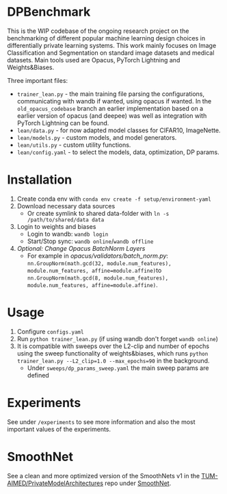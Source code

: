 # DPBenchmark 
This is the WIP codebase of the ongoing research project on the benchmarking of different popular machine learning design choices in differentially private learning systems. This work mainly focuses on Image Classification and Segmentation on standard image datasets and medical datasets. Main tools used are Opacus, PyTorch Lightning and Weights&Biases.

Three important files: 
* `trainer_lean.py` - the main training file parsing the configurations, communicating with wandb if wanted, using opacus if wanted. In the `old_opacus_codebase` branch an earlier implementation based on a earlier version of opacus (and deepee) was well as integration with PyTorch Lightning can be found. 
* `lean/data.py` - for now adapted model classes for CIFAR10, ImageNette.
* `lean/models.py` - custom models, and model generators. 
* `lean/utils.py` - custom utility functions. 
* `lean/config.yaml` - to select the models, data, optimization, DP params.

# Installation 
1. Create conda env with `conda env create -f setup/environment-yaml`
2. Download necessary data sources 
    * Or create symlink to shared data-folder with `ln -s /path/to/shared/data data`
3. Login to weights and biases
    * Login to wandb: `wandb login`
    * Start/Stop sync: `wandb online`/`wandb offline`
4. *Optional: Change Opacus BatchNorm Layers*
    * For example in *opacus/validators/batch_norm.py*: `nn.GroupNorm(math.gcd(32, module.num_features), module.num_features, affine=module.affine)`to `nn.GroupNorm(math.gcd(8, module.num_features), module.num_features, affine=module.affine)`.

# Usage
1. Configure `configs.yaml` 
2. Run `python trainer_lean.py` (if using wandb don't forget `wandb online`)
3. It is compatible with sweeps over the L2-clip and number of epochs using the sweep functionality of weights&biases, which runs `python trainer_lean.py --L2_clip=1.0 --max_epochs=90` in the background. 
    * Under `sweeps/dp_params_sweep.yaml` the main sweep params are defined

# Experiments 
See under `/experiments` to see more information and also the most important values of the experiments.

# SmoothNet
See a clean and more optimized version of the SmoothNets v1 in the [TUM-AIMED/PrivateModelArchitectures](https://github.com/TUM-AIMED/PrivateModelArchitectures) repo under [SmoothNet](https://github.com/TUM-AIMED/PrivateModelArchitectures/blob/master/PrivateModelArchitectures/Classification/SmoothNet.py).

